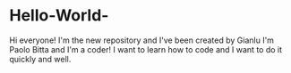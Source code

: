 # Hello-World-
Hi everyone! I'm the new repository and I've been created by Gianlu
I'm Paolo Bitta and I'm a coder! I want to learn how to code and I want to do it quickly and well.
